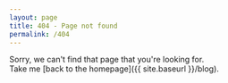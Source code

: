 ```yaml
---
layout: page
title: 404 - Page not found
permalink: /404
---
```


Sorry, we can't find that page that you're looking for. \
Take me [back to the homepage]({{ site.baseurl }}/blog).
